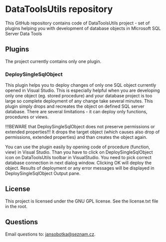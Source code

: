 ﻿# DataToolsUtils repository
This GitHub repository contains code of DataToolsUtils project - set of plugins helping you with development of database objects in MIcrosoft SQL Server Data Tools

## Plugins
The project currently contains only one plugin.

### DeploySingleSqlObject
This plugin helps you to deploy changes of only one SQL object currently opened in Visual Studio. This is especially helpful when you are developing only one object (eg. stored procedure) and your database project is too large so complete deployment of any change take several minutes.
This plugin simply drops and recreates the object on defined SQL server database.
There are several limitations - it can deploy only functions, procedures or views.

!!!BEWARE that DeploySingleSqlObject does not preserve permissions or extended properties!!! It drops the target object (which causes also drop of permissions, extended properties) and than creates the object again.

You can use the plugin easily by opening code of procedure (function, view) in Visual Studio. Than you have to click on DeploySingleSqlObject icon on DataToolsUtils toolbar in VisualStudio. You need to pick correct database connection in next dialog window.
Clicking OK will deploy the object. Results of deployment or any error messages will be displayed in DeploySingleSqlObject Output pane.

## License
This project is licensed under the GNU GPL license. See the license.txt file in the root.

## Questions
Email questions to: jansobotka@seznam.cz.

